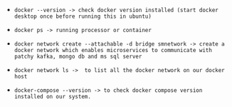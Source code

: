   -     docker --version -> check docker version installed (start docker desktop once before running this in ubuntu)

 -     docker ps -> running processor or container
              
 -     docker network create --attachable -d bridge smnetwork -> create a docker network which enables microservices to communicate with patchy kafka, mongo db and ms sql server

 -     docker network ls ->  to list all the docker network on our docker host

 -     docker-compose --version -> to check docker compose version installed on our system.